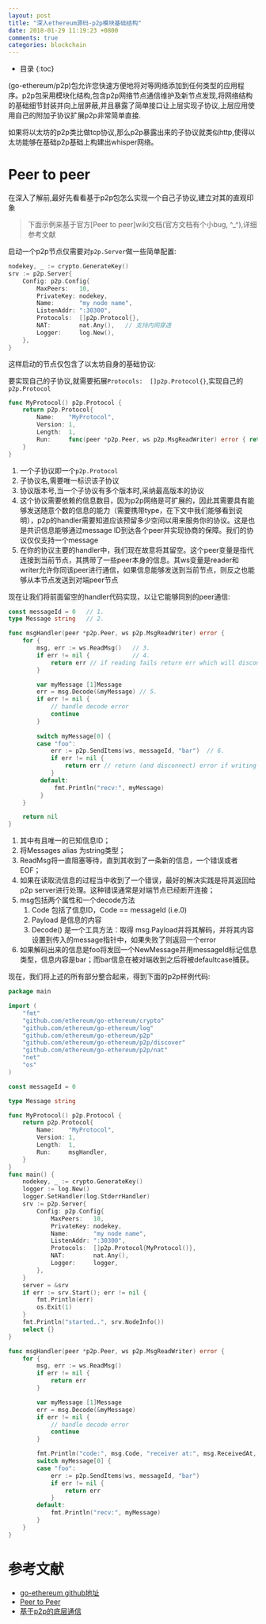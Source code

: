 ```yaml
---
layout: post
title: "深入ethereum源码-p2p模块基础结构"
date: 2018-01-29 11:19:23 +0800
comments: true
categories: blockchain 
---
```


* 目录
{:toc}

(go-ethereum/p2p)包允许您快速方便地将对等网络添加到任何类型的应用程序。p2p包采用模块化结构,包含p2p网络节点通信维护及新节点发现,将网络结构的基础细节封装并向上层屏蔽,并且暴露了简单接口让上层实现子协议,上层应用使用自己的附加子协议扩展p2p非常简单直接.

如果将以太坊的p2p类比做tcp协议,那么p2p暴露出来的子协议就类似http,使得以太坊能够在基础p2p基础上构建出whisper网络。

<!-- more -->

# Peer to peer

在深入了解前,最好先看看基于p2p包怎么实现一个自己子协议,建立对其的直观印象

> 下面示例来基于官方[Peer to peer]wiki文档(官方文档有个小bug, ^_^),详细参考文献

启动一个p2p节点仅需要对`p2p.Server`做一些简单配置:

```go
nodekey, _ := crypto.GenerateKey()
srv := p2p.Server{
    Config: p2p.Config{
        MaxPeers:   10,
        PrivateKey: nodekey,
        Name:       "my node name",
        ListenAddr: ":30300",
        Protocols:  []p2p.Protocol{},
        NAT:        nat.Any(),   // 支持内网穿透
        Logger:     log.New(),
    },
}
```

这样启动的节点仅包含了以太坊自身的基础协议:

要实现自己的子协议,就需要拓展`Protocols:  []p2p.Protocol{}`,实现自己的`p2p.Protocol`

```go
func MyProtocol() p2p.Protocol {
	return p2p.Protocol{                                                          // 1.
		Name:    "MyProtocol",                                                    // 2.
		Version: 1,                                                               // 3.
		Length:  1,                                                               // 4.
		Run:     func(peer *p2p.Peer, ws p2p.MsgReadWriter) error { return nil }, // 5.
	}
}
```

1. 一个子协议即一个`p2p.Protocol`
2. 子协议名,需要唯一标识该子协议
3. 协议版本号,当一个子协议有多个版本时,采纳最高版本的协议
4. 这个协议需要依赖的信息数目，因为p2p网络是可扩展的，因此其需要具有能够发送随意个数的信息的能力（需要携带type，在下文中我们能够看到说明），p2p的handler需要知道应该预留多少空间以用来服务你的协议。这是也是共识信息能够通过message ID到达各个peer并实现协商的保障。我们的协议仅仅支持一个message
5. 在你的协议主要的handler中，我们现在故意将其留空。这个peer变量是指代连接到当前节点，其携带了一些peer本身的信息。其ws变量是reader和writer允许你同该peer进行通信，如果信息能够发送到当前节点，则反之也能够从本节点发送到对端peer节点

现在让我们将前面留空的handler代码实现，以让它能够同别的peer通信:

```go
const messageId = 0   // 1.
type Message string   // 2.

func msgHandler(peer *p2p.Peer, ws p2p.MsgReadWriter) error {
    for {
        msg, err := ws.ReadMsg()   // 3.
        if err != nil {            // 4.
            return err // if reading fails return err which will disconnect the peer.
        }

        var myMessage [1]Message
        err = msg.Decode(&myMessage) // 5.
        if err != nil {
            // handle decode error
            continue
        }
        
        switch myMessage[0] {
        case "foo":
            err := p2p.SendItems(ws, messageId, "bar")  // 6.
            if err != nil {
                return err // return (and disconnect) error if writing fails.
            }
         default:
             fmt.Println("recv:", myMessage)
         }
    }

    return nil
}
```

1. 其中有且唯一的已知信息ID；
2. 将Messages alias 为string类型；
3. ReadMsg将一直阻塞等待，直到其收到了一条新的信息，一个错误或者EOF；
4. 如果在读取流信息的过程当中收到了一个错误，最好的解决实践是将其返回给p2p server进行处理。这种错误通常是对端节点已经断开连接；
5. msg包括两个属性和一个decode方法
    1. Code 包括了信息ID，Code == messageId (i.e.0)
    2. Payload 是信息的内容
    3. Decode(<ptr>) 是一个工具方法：取得 msg.Payload并将其解码，并将其内容设置到传入的message指针中，如果失败了则返回一个error
6. 如果解码出来的信息是foo将发回一个NewMessage并用messageId标记信息类型，信息内容是bar；而bar信息在被对端收到之后将被defaultcase捕获。

现在，我们将上述的所有部分整合起来，得到下面的p2p样例代码:

```go
package main

import (
	"fmt"
	"github.com/ethereum/go-ethereum/crypto"
	"github.com/ethereum/go-ethereum/log"
	"github.com/ethereum/go-ethereum/p2p"
	"github.com/ethereum/go-ethereum/p2p/discover"
	"github.com/ethereum/go-ethereum/p2p/nat"
	"net"
	"os"
)

const messageId = 0

type Message string

func MyProtocol() p2p.Protocol {
	return p2p.Protocol{
		Name:    "MyProtocol",
		Version: 1,
		Length:  1,
		Run:     msgHandler,
	}
}
func main() {
	nodekey, _ := crypto.GenerateKey()
	logger := log.New()
	logger.SetHandler(log.StderrHandler)
	srv := p2p.Server{
		Config: p2p.Config{
			MaxPeers:   10,
			PrivateKey: nodekey,
			Name:       "my node name",
			ListenAddr: ":30300",
			Protocols:  []p2p.Protocol{MyProtocol()},
			NAT:        nat.Any(),
			Logger:     logger,
		},
	}
	server = &srv
	if err := srv.Start(); err != nil {
		fmt.Println(err)
		os.Exit(1)
	}
	fmt.Println("started..", srv.NodeInfo())
	select {}
}

func msgHandler(peer *p2p.Peer, ws p2p.MsgReadWriter) error {
	for {
		msg, err := ws.ReadMsg()
		if err != nil {
			return err
		}

		var myMessage [1]Message
		err = msg.Decode(&myMessage)
		if err != nil {
			// handle decode error
			continue
		}

		fmt.Println("code:", msg.Code, "receiver at:", msg.ReceivedAt, "msg:", myMessage)
		switch myMessage[0] {
		case "foo":
			err := p2p.SendItems(ws, messageId, "bar")
			if err != nil {
				return err
			}
		default:
			fmt.Println("recv:", myMessage)
		}
	}
}
```

# 参考文献

* [go-ethereum github地址](https://github.com/ethereum/go-ethereum)
* [Peer to Peer](https://github.com/ethereum/go-ethereum/wiki/Peer-to-Peer)
* [基于p2p的底层通信](http://blog.csdn.net/teaspring/article/details/78455046)
